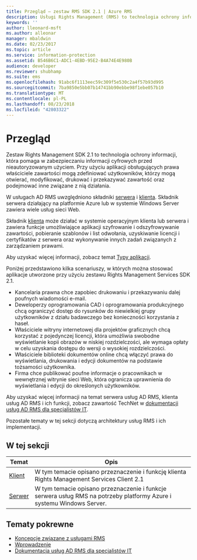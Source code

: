```yaml
---
title: Przegląd — zestaw RMS SDK 2.1 | Azure RMS
description: Usługi Rights Management (RMS) to technologia ochrony informacji, która pomaga w zabezpieczaniu informacji cyfrowych przed nieautoryzowanym użyciem.
keywords: ''
author: lleonard-msft
ms.author: alleonar
manager: mbaldwin
ms.date: 02/23/2017
ms.topic: article
ms.service: information-protection
ms.assetid: B546B6C1-ADC1-4EBD-95E2-B4A74E4E980B
audience: developer
ms.reviewer: shubhamp
ms.suite: ems
ms.openlocfilehash: 91abc6f1113eec59c309f5e530c2a4f57b93d995
ms.sourcegitcommit: 7ba9850e5bb07b14741bb90ebbe98f1ebe057b10
ms.translationtype: MT
ms.contentlocale: pl-PL
ms.lasthandoff: 08/23/2018
ms.locfileid: "42803322"
---
```

# <a name="overview"></a>Przegląd

Zestaw Rights Management SDK 2.1 to technologia ochrony informacji, która pomaga w zabezpieczaniu informacji cyfrowych przed nieautoryzowanym użyciem. Przy użyciu aplikacji obsługujących prawa właściciele zawartości mogą zdefiniować użytkowników, którzy mogą otwierać, modyfikować, drukować i przekazywać zawartość oraz podejmować inne związane z nią działania.

W usługach AD RMS uwzględniono składniki [serwera](ad-rms-server.md) i [klienta](ad-rms-client.md). Składnik serwera działający na platformie Azure lub w systemie Windows Server zawiera wiele usług sieci Web.

Składnik [klienta](ad-rms-client.md) może działać w systemie operacyjnym klienta lub serwera i zawiera funkcje umożliwiające aplikacji szyfrowanie i odszyfrowywanie zawartości, pobieranie szablonów i list odwołania, uzyskiwanie licencji i certyfikatów z serwera oraz wykonywanie innych zadań związanych z zarządzaniem prawami.

Aby uzyskać więcej informacji, zobacz temat [Typy aplikacji](application-types.md).

Poniżej przedstawiono kilka scenariuszy, w których można stosować aplikacje utworzone przy użyciu zestawu Rights Management Services SDK 2.1.

-   Kancelaria prawna chce zapobiec drukowaniu i przekazywaniu dalej poufnych wiadomości e-mail.
-   Deweloperzy oprogramowania CAD i oprogramowania produkcyjnego chcą ograniczyć dostęp do rysunków do niewielkiej grupy użytkowników z działu badawczego bez konieczności korzystania z haseł.
-   Właściciele witryny internetowej dla projektów graficznych chcą korzystać z pojedynczej licencji, która umożliwia swobodne wyświetlanie kopii obrazów w niskiej rozdzielczości, ale wymaga opłaty w celu uzyskania dostępu do wersji o wysokiej rozdzielczości.
-   Właściciele biblioteki dokumentów online chcą włączyć prawa do wyświetlania, drukowania i edycji dokumentów na podstawie tożsamości użytkownika.
-   Firma chce publikować poufne informacje o pracownikach w wewnętrznej witrynie sieci Web, która ogranicza uprawnienia do wyświetlania i edycji do określonych użytkowników.

Aby uzyskać więcej informacji na temat serwera usług AD RMS, klienta usług AD RMS i ich funkcji, zobacz zawartość TechNet w [dokumentacji usług AD RMS dla specjalistów IT](https://TechNet.Microsoft.Com/library/cc771234.aspx).

Pozostałe tematy w tej sekcji dotyczą architektury usług RMS i ich implementacji.

## <a name="in-this-section"></a>W tej sekcji

| Temat | Opis |
|-------|-------------|
|[Klient](ad-rms-client.md) |W tym temacie opisano przeznaczenie i funkcję klienta Rights Management Services Client 2.1 |
|[Serwer](ad-rms-server.md) | W tym temacie opisano przeznaczenie i funkcje serwera usług RMS na potrzeby platformy Azure i systemu Windows Server.|


## <a name="related-topics"></a>Tematy pokrewne

* [Koncepcje związane z usługami RMS](application-types.md)
* [Wprowadzenie](getting-started-with-ad-rms-2-0.md)
* [Dokumentacja usług AD RMS dla specjalistów IT](https://technet.microsoft.com/library/cc771234.aspx)
